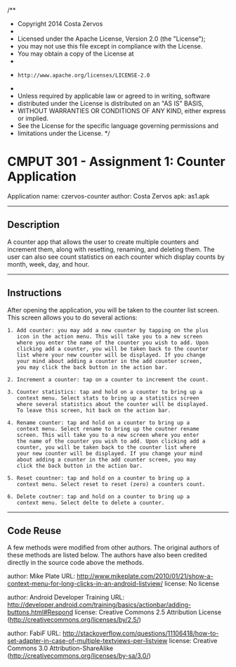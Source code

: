 /**
* Copyright 2014 Costa Zervos
*
* Licensed under the Apache License, Version 2.0 (the "License");
* you may not use this file except in compliance with the License.
* You may obtain a copy of the License at
*
*     http://www.apache.org/licenses/LICENSE-2.0
*
* Unless required by applicable law or agreed to in writing, software
* distributed under the License is distributed on an "AS IS" BASIS,
* WITHOUT WARRANTIES OR CONDITIONS OF ANY KIND, either express or implied.
* See the License for the specific language governing permissions and
* limitations under the License.
*/

CMPUT 301 - Assignment 1: Counter Application
===

Application name: czervos-counter
author: Costa Zervos
apk: as1.apk

---
Description
---
A counter app that allows the user to create multiple counters and
increment them, along with resetting, renaming, and deleting them.
The user can also see count statistics on each counter which display
counts by month, week, day, and hour.

---
Instructions
---
After opening the application, you will be taken to the counter list
screen. This screen allows you to do several actions:

    1. Add counter: you may add a new counter by tapping on the plus
       icon in the action menu. This will take you to a new screen
       where you enter the name of the counter you wish to add. Upon
       clicking add a counter, you will be taken back to the counter
       list where your new counter will be displayed. If you change
       your mind about adding a counter in the add counter screen,
       you may click the back button in the action bar.

    2. Increment a counter: tap on a counter to increment the count.

    3. Counter statistics: tap and hold on a counter to bring up a
       context menu. Select stats to bring up a statistics screen
       where several statistics about the counter will be displayed.
       To leave this screen, hit back on the action bar.

    4. Rename counter: tap and hold on a counter to bring up a
       context menu. Select rename to bring up the coutner rename
       screen. This will take you to a new screen where you enter 
       the name of the counter you wish to add. Upon clicking add a 
       counter, you will be taken back to the counter list where 
       your new counter will be displayed. If you change your mind 
       about adding a counter in the add counter screen, you may 
       click the back button in the action bar.

    5. Reset countner: tap and hold on a counter to bring up a
       context menu. Select reset to reset (zero) a counters count.

    6. Delete coutner: tap and hold on a counter to bring up a
       context menu. Select delte to delete a counter.

---
Code Reuse
---
A few methods were modified from other authors. The original authors 
of these methods are listed below. The authors have also been credited 
directly in the source code above the methods.


author: Mike Plate
URL: http://www.mikeplate.com/2010/01/21/show-a-context-menu-for-long-clicks-in-an-android-listview/
license: No license


author: Android Developer Training
URL: http://developer.android.com/training/basics/actionbar/adding-buttons.html#Respond
license: Creative Commons 2.5 Attribution License (http://creativecommons.org/licenses/by/2.5/)


author: FabiF
URL: http://stackoverflow.com/questions/11106418/how-to-set-adapter-in-case-of-multiple-textviews-per-listview
license: Creative Commons 3.0 Attribution-ShareAlike (http://creativecommons.org/licenses/by-sa/3.0/)


